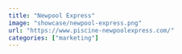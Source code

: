 ```yaml
---
title: "Newpool Express"
image: "showcase/newpool-express.png"
url: "https://www.piscine-newpoolexpress.com/"
categories: ["marketing"]
---
```

